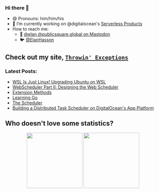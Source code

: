 ### Hi there 👋

- 😄 Pronouns: him/him/his
- 🔭 I’m currently working on @digitalocean's [Serverless Products](https://www.digitalocean.com/products/app-platform/?refcode=0759a4937a7a&utm_campaign=Referral_Invite&utm_medium=Referral_Program&utm_source=CopyPaste)
- How to reach me: 
   - 🐘 <a href="https://publicsquare.global/@elan" target="_blank" title="@elan@publicsquare.global on Mastodon">@elan @publicsquare.global on Mastodon</a>
   - :bird: <a href="https://twitter.com/ElanHasson" target="_blank" title="@ElanHasson on Twitter">@ElanHasson</a>
<!--
**ElanHasson/ElanHasson** is a ✨ _special_ ✨ repository because its `README.md` (this file) appears on your GitHub profile.

Here are some ideas to get you started:

- 🔭 I’m currently working on ...
- 🌱 I’m currently learning ...
- 👯 I’m looking to collaborate on ...
- 🤔 I’m looking for help with ...
- 💬 Ask me about ...


- ⚡ Fun fact: ...
-->

## Check out my site, <a target="_blank" href="https://throw.nullreference.io/?utm_source=github&utm_medium=social&utm_campaign=github_profile_readme&utm_content=README.MD" title="Throwin' Exceptions Site Link">`Throwin' Exceptions`</a>

### Latest Posts:
<!-- BLOGPOSTS:START -->
- [WSL Is Just Linux! Upgrading Ubuntu on WSL](https://throw.nullreference.io/posts/wsl-is-just-linux/)
- [WebScheduler Part II: Designing the Web Scheduler](https://throw.nullreference.io/posts/webscheduler-part-2-doing-the-design/)
- [Extension Methods](https://throw.nullreference.io/docs/learning-go/go-experiments/extension-methods/)
- [Learning Go](https://throw.nullreference.io/posts/learning-go/)
- [The Scheduler](https://throw.nullreference.io/docs/learning-go/scheduler/)
- [Building a Distributed Task Scheduler on DigitalOcean's App Platform](https://throw.nullreference.io/posts/building-a-distributed-task-scheduler-on-digitalocean-app-platform/)
<!-- BLOGPOSTS:END -->

## Who doesn't love some statistics?


<div align="center">
  <img height="180em" src="https://github-readme-stats.vercel.app/api?username=ElanHasson&show_icons=true&theme=radical&include_all_commits=true&count_private=true"/>
  <img height="180em" src="https://github-readme-stats.vercel.app/api/top-langs/?username=ElanHasson&layout=compact&langs_count=8&theme=radical"/>
</div>
